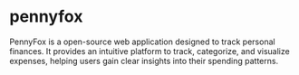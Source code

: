# pennyfox
PennyFox is a open-source web application designed to track personal finances. It provides an intuitive platform to track, categorize, and visualize expenses, helping users gain clear insights into their spending patterns.

